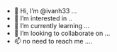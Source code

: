 - 👋 Hi, I’m @ivanh33 ...
- 👀 I’m interested in ..
- 🌱 I’m currently learning ...
- 💞️ I’m looking to collaborate on ...
- 📫 no need to reach me ....
<!---
ivanh33/ivanh33 is a ✨ special ✨ repository because its `README.md` (this file) appears on your GitHub profile.
You can click the Preview link to take a look at your changes.
--->
